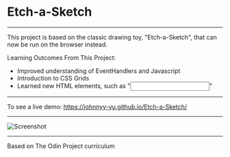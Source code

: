 # Etch-a-Sketch
--------------------

This project is based on the classic drawing toy, "Etch-a-Sketch", that can now be run on the browser instead.

Learning Outcomes From This Project:
- Improved understanding of EventHandlers and Javascript
- Introduction to CSS Grids
- Learned new HTML elements, such as "<input>"

---------------------

To see a live demo: https://johnnyy-yu.github.io/Etch-a-Sketch/

----------------------

![Screenshot](https://user-images.githubusercontent.com/93222500/144723630-9242f49e-2752-4251-9c10-48c521fe8849.png)

----------------------

Based on The Odin Project curriculum
